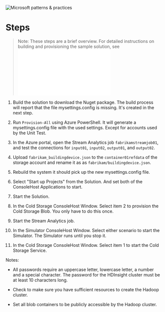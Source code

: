 ![Microsoft patterns & practices](http://pnp.azurewebsites.net/images/pnp-logo.png)

# Steps

> Note: These steps are a brief overview. For detailed instructions on building and provisioning the sample solution, see ![Building and Running the IoT Sample Solution](building-and-deploying-the-sample-solution.md)

1. Build the solution to download the Nuget package. The build process will report that the file mysettings.config is missing. It's created in the next step.

1. Run `Provision-All` using Azure PowerShell.  It will generate a mysettings.config file with the used settings. Except for accounts used by the Unit Test.  

1. In the Azure portal, open the Stream Analytics job `fabrikamstreamjob01`, and test the connections for `input01`, `input02`, `output01`, and `output02`.

1. Upload `fabrikam_buildingdevice.json` to the `container01refdata` of the storage account and rename it as as `fabrikam/buildingdevice.json`.

1. Rebuild the system it should pick up the new mysettings.config file.

1. Select "Start up Projects" from the Solution.  And set both of the ConsoleHost Applications to start. 

1. Start the Solution.

1. In the Cold Storage ConsoleHost Window. Select item 2 to provision the Cold Storage Blob. You only have to do this once.   

1. Start the Stream Analytics job.

1. In the Simulator ConsoleHost Window.  Select either scenario to start the Simulator. The Simulator runs until you stop it. 

1. In the Cold Storage ConsoleHost Window. Select item 1 to start the Cold Storage Service.  


Notes:

- All passwords require an uppercase letter, lowercase letter, a number and a special character. The password for the HDInsight cluster must be at least 10 characters long.

- Check to make sure you have sufficient resources to create the Hadoop cluster.

- Set all blob containers to be publicly accessible by the Hadoop cluster. 
